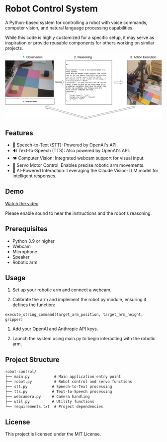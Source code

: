 # Robot Control System

A Python-based system for controlling a robot with voice commands, computer vision, and natural language processing capabilities.

While this code is highly customized for a specific setup, it may serve as inspiration or provide reusable components for others working on similar projects.

![diagram](assets/sequence.png)

## Features

- 🎤 Speech-to-Text (STT): Powered by OpenAI's API.
- 🔊 Text-to-Speech (TTS): Also powered by OpenAI's API.
- 👁️ Computer Vision: Integrated webcam support for visual input.
- 🤖 Servo Motor Control: Enables precise robotic arm movements.
- 🧠 AI-Powered Interaction: Leveraging the Claude Vision-LLM model for intelligent responses.

## Demo

[Watch the video](https://github.com/orzhan/robotic-arm-gpt/releases/download/v0-video/robot-3-demos-low.mp4)

Please enable sound to hear the instructions and the robot's reasoning.

## Prerequisites

- Python 3.9 or higher
- Webcam
- Microphone
- Speaker
- Robotic arm


## Usage

1. Set up your robotic arm and connect a webcam.

1. Calibrate the arm and implement the robot.py module, ensuring it defines the function:

```
execute_string_command(target_arm_position, target_arm_height, gripper)
```

1. Add your OpenAI and Anthropic API keys.

1. Launch the system using main.py to begin interacting with the robotic arm.

## Project Structure

```
robot-control/
├── main.py           # Main application entry point
├── robot.py          # Robot control and servo functions
├── stt.py           # Speech-to-Text processing
├── tts.py           # Text-to-Speech processing
├── webcamera.py     # Camera handling
├── util.py          # Utility functions
└── requirements.txt  # Project dependencies
```


## License

This project is licensed under the MIT License.